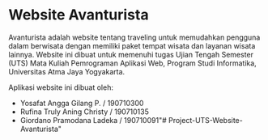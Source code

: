 # Website Avanturista
Avanturista adalah website tentang traveling untuk memudahkan pengguna dalam berwisata dengan memiliki paket tempat wisata dan layanan wisata lainnya. Website ini dibuat untuk memenuhi tugas Ujian Tengah Semester (UTS) Mata Kuliah Pemrograman Aplikasi Web, Program Studi Informatika, Universitas Atma Jaya Yogyakarta.

Aplikasi website ini dibuat oleh:
- Yosafat Angga Gilang P. / 190710300
- Rufina Truly Aning Christy / 190710135
- Giordano Pramodana Ladeka / 190710091"# Project-UTS-Website-Avanturista" 
